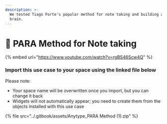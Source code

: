 ```yaml
---
description: >-
  We tested Tiago Forte's popular method for note taking and building a second
  brain.
---
```


# 🧠 PARA Method for Note taking

{% embed url="https://www.youtube.com/watch?v=rgBS46Scw4Q" %}

### Import this use case to your space using the linked file below

Please note:

* Your space name will be overwritten once you import, but you can change it back
* Widgets will not automatically appear; you need to create them from the objects installed with this use case

{% file src="../.gitbook/assets/Anytype_PARA Method (1).zip" %}
